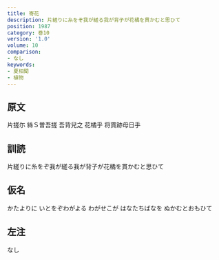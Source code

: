```yaml
---
title: 寄花
description: 片縒りに糸をぞ我が縒る我が背子が花橘を貫かむと思ひて
position: 1987
category: 巻10
version: '1.0'
volume: 10
comparison:
- なし
keywords:
- 夏相聞
- 植物
---
```


## 原文

片搓尓 絲Ｓ曽吾搓 吾背兒之 花橘乎 将貫跡母日手

## 訓読

片縒りに糸をぞ我が縒る我が背子が花橘を貫かむと思ひて

## 仮名

かたよりに いとをぞわがよる わがせこが はなたちばなを ぬかむとおもひて

## 左注

なし
